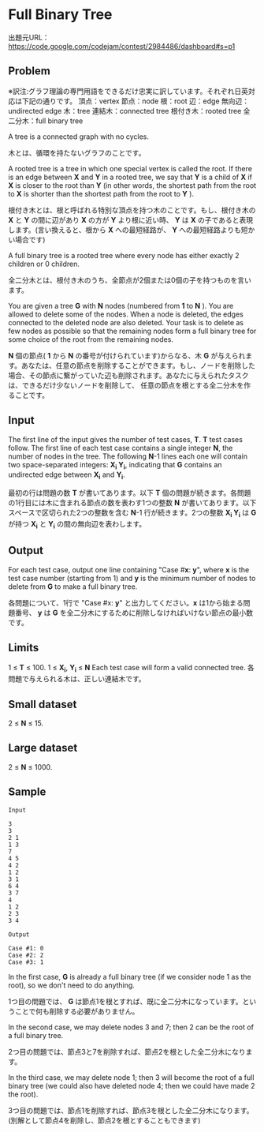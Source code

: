 # Full Binary Tree

出題元URL：https://code.google.com/codejam/contest/2984486/dashboard#s=p1

## Problem

※訳注:グラフ理論の専門用語をできるだけ忠実に訳しています。それぞれ日英対応は下記の通りです。
頂点：vertex
節点：node
根：root
辺：edge
無向辺：undirected edge
木：tree
連結木：connected tree
根付き木：rooted tree
全二分木：full binary tree

A tree is a connected graph with no cycles.

木とは、循環を持たないグラフのことです。

A rooted tree is a tree in which one special vertex is called the root. If there is an edge between **X** and **Y** in a rooted tree, we say that **Y** is a child of **X** if **X** is closer to the root than **Y** (in other words, the shortest path from the root to **X** is shorter than the shortest path from the root to **Y** ).

根付き木とは、根と呼ばれる特別な頂点を持つ木のことです。もし、根付き木の **X** と **Y** の間に辺があり **X** の方が **Y** より根に近い時、 **Y** は **X** の子であると表現します。(言い換えると、根から **X** への最短経路が、 **Y** への最短経路よりも短かい場合です)

A full binary tree is a rooted tree where every node has either exactly 2 children or 0 children.

全二分木とは、根付き木のうち、全節点が2個または0個の子を持つものを言います。

You are given a tree **G** with **N** nodes (numbered from **1** to **N** ). You are allowed to delete some of the nodes. When a node is deleted, the edges connected to the deleted node are also deleted. Your task is to delete as few nodes as possible so that the remaining nodes form a full binary tree for some choice of the root from the remaining nodes.

**N** 個の節点( **1** から **N** の番号が付けられています)からなる、木 **G** が与えられます。あなたは、任意の節点を削除することができます。もし、ノードを削除した場合、その節点に繋がっていた辺も削除されます。あなたに与えられたタスクは、できるだけ少ないノードを削除して、
任意の節点を根とする全二分木を作ることです。

## Input

The first line of the input gives the number of test cases, **T**. **T** test cases follow. The first line of each test case contains a single integer **N**, the number of nodes in the tree. The following **N**-1 lines each one will contain two space-separated integers: **X<sub>i</sub> Y<sub>i</sub>**, indicating that **G** contains an undirected edge between **X<sub>i</sub>** and **Y<sub>i</sub>**.

最初の行は問題の数 **T** が書いてあります。以下 **T** 個の問題が続きます。各問題の1行目には木に含まれる節点の数を表わす1つの整数 **N** が書いてあります。以下 スペースで区切られた2つの整数を含む **N**-1 行が続きます。2つの整数 **X<sub>i</sub> Y<sub>i</sub>** は **G** が持つ **X<sub>i</sub>** と **Y<sub>i</sub>** の間の無向辺を表わします。

## Output

For each test case, output one line containing "Case \#**x**: **y**", where **x** is the test case number (starting from 1) and **y** is the minimum number of nodes to delete from **G** to make a full binary tree.

各問題について、1行で "Case #x: **y**" と出力してください。**x** は1から始まる問題番号、 **y** は **G** を全二分木にするために削除しなければいけない節点の最小数です。

## Limits

1 ≤ **T** ≤ 100.
1 ≤ **X<sub>i</sub>**, **Y<sub>i</sub>** ≤ **N**
Each test case will form a valid connected tree.
各問題で与えられる木は、正しい連結木です。

## Small dataset

2 ≤ **N** ≤ 15.

## Large dataset

2 ≤ **N** ≤ 1000.

## Sample

```
Input 

3
3
2 1
1 3
7
4 5
4 2
1 2
3 1
6 4
3 7
4
1 2
2 3
3 4

Output 
   
Case #1: 0
Case #2: 2
Case #3: 1
```

In the first case, **G** is already a full binary tree (if we consider node 1 as the root), so we don't need to do anything.

1つ目の問題では、 **G** は節点1を根とすれば、既に全二分木になっています。ということで何も削除する必要がありません。

In the second case, we may delete nodes 3 and 7; then 2 can be the root of a full binary tree.

2つ目の問題では、節点3と7を削除すれば、節点2を根とした全二分木になります。

In the third case, we may delete node 1; then 3 will become the root of a full binary tree (we could also have deleted node 4; then we could have made 2 the root).

3つ目の問題では、節点1を削除すれば、節点3を根とした全二分木になります。(別解として節点4を削除し、節点2を根とすることもできます)
